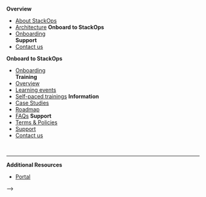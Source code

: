 **Overview**
  - [About StackOps](overview)
  - [Architecture](architecture)
**Onboard to StackOps**  
  - [Onboarding](onboarding)  
**Support**
  - [Contact us](contact-us) 

<!--

**Overview**
  - [Audience](audience)
  
  - [Technologies](technologies)
  - [Subscription](subscription) <!-- this will be available when TB starts supporting StackOps -->
**Onboard to StackOps**  
  - [Onboarding](onboarding)  
**Training**
  - [Overview](training)
  - [Learning events](learning-events)
  - [Self-paced trainings](self-paced-trainings)
**Information**
  - [Case Studies](case-studies)
  - [Roadmap](roadmap)
  - [FAQs](faqs)
**Support**
  - [Terms & Policies](terms-and-policies)
  - [Support](support)
  - [Contact us](contact-us) 

&nbsp;

---
**Additional Resources**
  - [Portal](./portal/portal-overview) 

  
-->  

